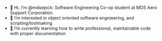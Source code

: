 - 👋 Hi, I’m @mdsepick: Software Engineering Co-op student at MDS Aero Support Corporation.
- 👀 I’m interested in object oriented software engnieering, and scripting/toolmaking
- 🌱 I’m currently learning how to write professional, maintainable code with proper documentation

<!---
mdsepick/mdsepick is a ✨ special ✨ repository because its `README.md` (this file) appears on your GitHub profile.
You can click the Preview link to take a look at your changes.
--->
